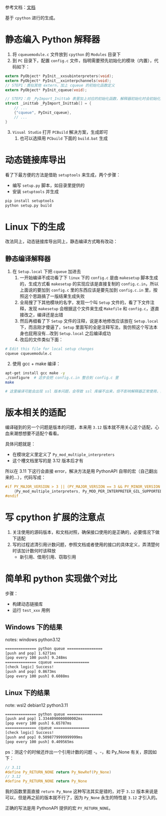 参考文档：[文档](https://docs.python.org/zh-cn/3.11/extending/extending.html)

基于 `cpython` 进行的生成。

# 静态编入 Python 解释器
1. 将 `cqueuemodule.c` 文件放到 `cpython` 的 `Modules` 目录下
2. 到 `PC` 目录下，配置 `config.c` 文件，指明需要预先初始化的模块（内置），代码如下：

``` c
extern PyObject* PyInit__xxsubinterpreters(void);
extern PyObject* PyInit__xxinterpchannels(void);
// STEP1：类似其他 extern，加上 cqueue 的初始化函数定义
extern PyObject* PyInit_cqueue(void);

// STEP2：向 _PyImport_Inittab 表里加上对应的初始化函数，解释器初始化时会初始化对应模块，此后可以直接当作内置库 import 和使用
struct _inittab _PyImport_Inittab[] = {
    // ...
    {"cqueue", PyInit_cqueue},
    // ...
}
```
3. `Visual Studio` 打开 `PCBuild` 解决方案，生成即可
    1. 也可以选择用 `PCbuild` 下面的 `build.bat` 生成 

# 动态链接库导出
看了下最方便的方法是借助 `setuptools` 来生成，两个步骤：

- 编写 `setup.py` 脚本，如目录里提供的
- 安装 `setuptools` 并生成

``` bash
pip install setuptools
python setup.py build
```

# Linux 下的生成
改法同上，动态链接库导出同上，静态编译方式略有改动：

## 静态编译解释器
1. 在 `Setup.local` 下把 `cqueue` 加进去
    1. 一开始编译不成功看了下 `linux` 下的 `config.c` 是由 `makesetup` 脚本生成的，生成方式看 `makesetup` 的实现应该是直接复制的 `config.c.in`，所以上面说的要加到 `config.c` 里的东西应该是要先加到 `config.c.in` 里，按照这个思路搞了一版结果生成失败
    2. 全局搜了下其他模块的名字，发现一个叫 `Setup` 文件的，看了下文件注释，发现 `makesetup` 会根据这个文件来生成 `Makefile` 和 `config.c`，遂直接改之，编译还是出错
    3. 然后再细看了下 `Setup` 文件的注释，说是本地修改应该放在 `Setup.local` 下，而且刚才傻逼了，`Setup` 里面写的全是注释写法，我仿照这个写法本身也屁用没有...改到 `Setup.local` 之后编译成功
    4. 改后的文件类似下面：

``` bash
# Edit this file for local setup changes
cqueue cqueuemodule.c
```

2. 使用 gcc + make 编译：

``` bash
apt-get install gcc make -y
./configure  # 这步会把 config.c.in 整合到 config.c 里
make

# 这里编译可能会出现 ssl 版本问题，会导致 ssl 库编不出来，但不影响解释器正常使用，如果需要 ssl 的话可以自行编一个对应版本的 openssl
```

# 版本相关的适配
编译碰到的另一个问题是版本的问题，本来用 `3.12` 版本就不用关心这个适配，心血来潮想想要不适配个看看。

具体问题就是：

- 在模块定义里定义了 `Py_mod_multiple_interpreters`
- 这个槽文档里写的是 3.12 版本后才有

所以在 3.11 下这行会直接 error，解决方法是用 PythonAPI 自带的宏（自己翻出来的...），代码写成：

``` c
#if PY_MAJOR_VERSION > 3 || (PY_MAJOR_VERSION == 3 && PY_MINOR_VERSION >= 12)
    {Py_mod_multiple_interpreters, Py_MOD_PER_INTERPRETER_GIL_SUPPORTED},
#endif
```

# 写 cpython 扩展的注意点
1. 关注使用的源码版本，和文档对照，确保接口使用的是正确的，必要情况下做下适配
2. 写的过程滤清引用计数问题，参照文档或者使用的接口的具体定义，弄清楚何时该加计数何时该释放
    - 新引用、借用引用、窃取引用

# 简单和 python 实现做个对比
步骤：

- 构建动态链接库
- 运行 `test_xxx` 用例

## Windows 下的结果
notes: windows python3.12

``` cmd
============== python queue ================
[push and pop] 1.6271ms
[pop every 100 push] 9.248ms
============== cqueue ================
[check logic] Success!
[push and pop] 0.8673ms
[pop every 100 push] 0.6088ms
```
## Linux 下的结果
note: wsl2 debian12 python3.11

``` bash
============== python queue ================
[push and pop] 1.3344090000000002ms
[pop every 100 push] 6.65787ms
============== cqueue ================
[check logic] Success!
[push and pop] 0.5098779999999999ms
[pop every 100 push] 0.409565ms
```

ps：测这个的时候还炸出一个引用计数的问题 -。-，和 Py_None 有关，原因如下：

``` c
// 3.11
#define Py_RETURN_NONE return Py_NewRef(Py_None)
// 3.12
#define Py_RETURN_NONE return Py_None
```

我的函数里面直接 `return Py_None` 这种写法其实是错的，对于 `3.12` 版本来说是可以，但是再之前的版本就不行了，因为 `Py_None` 永生的特性是 `3.12` 才引入的。

正确的写法是用 PythonAPI 提供的宏 `PY_RETURN_NONE`。

